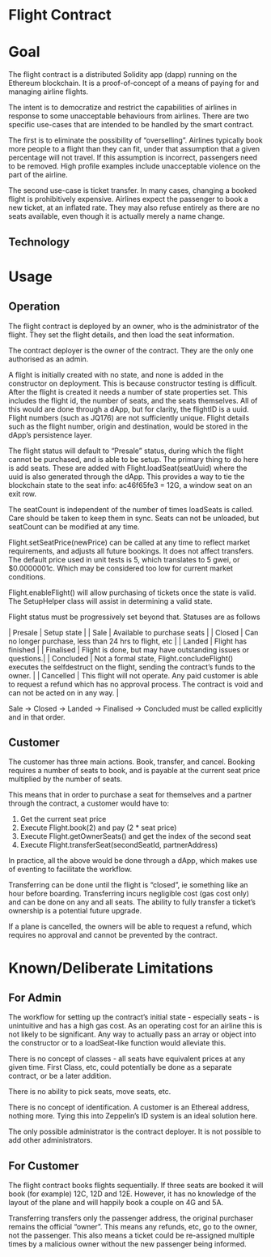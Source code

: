 # Flight Contract

# Goal

The flight contract is a distributed Solidity app (dapp) running on the Ethereum blockchain. It is a proof-of-concept of a means of paying for and managing airline flights.

The intent is to democratize and restrict the capabilities of airlines in response to some unacceptable behaviours from airlines. There are two specific use-cases that are intended to be handled by the smart contract. 

The first is to eliminate the possibility of “overselling”. Airlines typically book more people to a flight than they can fit, under that assumption that a given percentage will not travel. If this assumption is incorrect, passengers need to be removed. High profile examples include unacceptable violence on the part of the airline. 

The second use-case is ticket transfer. In many cases, changing a booked flight is prohibitively expensive. Airlines expect the passenger to book a new ticket, at an inflated rate. They may also refuse entirely as there are no seats available, even though it is actually merely a name change.

## Technology



# Usage

## Operation
The flight contract is deployed by an owner, who is the administrator of the flight. They set the flight details, and then load the seat information.

The contract deployer is the owner of the contract. They are the only one authorised as an admin. 

A flight is initially created with no state, and none is added in the constructor on deployment. This is because constructor testing is difficult. After the flight is created it needs a number of state properties set. This includes the flight id, the number of seats, and the seats themselves. All of this would are done through a dApp, but for clarity, the flightID is a uuid. Flight numbers (such as JQ176) are not sufficiently unique.  Flight details such as the flight number, origin and destination, would be stored in the dApp’s persistence layer.

The flight status will default to “Presale” status, during which the flight cannot be purchased, and is able to be setup. The primary thing to do here is add seats. These are added with Flight.loadSeat(seatUuid) where the uuid is also generated through the dApp. This provides a way to tie the blockchain state to the seat info: ac46f65fe3 = 12G, a window seat on an exit row.

The seatCount is independent of the number of times loadSeats is called. Care should be taken to keep them in sync. Seats can not be unloaded, but seatCount can be modified at any time.

Flight.setSeatPrice(newPrice) can be called at any time to reflect market requirements, and adjusts all future bookings. It does not affect transfers. The default price used in unit tests is 5, which translates to 5 gwei, or $0.0000001c. Which may be considered too low for current market conditions.

Flight.enableFlight() will allow purchasing of tickets once the state is valid. The SetupHelper class will assist in determining a valid state.

Flight status must be progressively set beyond that.  Statuses are as follows

| Presale | Setup state |
| Sale | Available to purchase seats |
| Closed | Can no longer purchase, less than 24 hrs to flight, etc |
| Landed | Flight has finished |
| Finalised | Flight is done, but may have outstanding issues or questions.|
| Concluded | Not a formal state, Flight.concludeFlight() executes the selfdestruct on the flight, sending the contract’s funds to the owner. |
| Cancelled  | This flight will not operate. Any paid customer is able to request a refund which has no approval process. The contract is void and can not be acted on in any way. |

Sale -> Closed -> Landed -> Finalised -> Concluded must be called explicitly and in that order.

## Customer

The customer has three main actions. Book, transfer, and cancel. Booking requires a number of seats to book, and is payable at the current seat price multiplied by the number of seats. 

This means that in order to purchase a seat for themselves and a partner through the contract, a customer would have to:

1. Get the current seat price
1. Execute Flight.book(2) and pay (2 * seat price)
1. Execute Flight.getOwnerSeats() and get the index of the second seat
1. Execute Flight.transferSeat(secondSeatId, partnerAddress)

In practice, all the above would be done through a dApp, which makes use of eventing to facilitate the workflow.

Transferring can be done until the flight is “closed”, ie something like an hour before boarding. Transferring incurs negligible cost (gas cost only) and can be done on any and all seats.  The ability to fully transfer a ticket’s ownership is a potential future upgrade.

If a plane is cancelled, the owners will be able to request a refund, which requires no approval and cannot be prevented by the contract.

# Known/Deliberate Limitations

## For Admin
The workflow for setting up the contract’s initial state - especially seats - is unintuitive and has a high gas cost. As an operating cost for an airline this is not likely to be significant. Any way to actually pass an array or object into the constructor or to a loadSeat-like function would alleviate this.

There is no concept of classes - all seats have equivalent prices at any given time. First Class, etc, could potentially be done as a separate contract, or be a later addition.

There is no ability to pick seats, move seats, etc.

There is no concept of identification. A customer is an Ethereal address, nothing more. Tying this into Zeppelin’s ID system is an ideal solution here.

The only possible administrator is the contract deployer. It is not possible to add other administrators.

## For Customer
The flight contract books flights sequentially. If three seats are booked it will book (for example) 12C, 12D and 12E. However, it has no knowledge of the layout of the plane and will happily book a couple on 4G and 5A.

Transferring transfers only the passenger address, the original purchaser remains the official “owner”. This means any refunds, etc, go to the owner, not the passenger. This also means a ticket could be re-assigned multiple times by a malicious owner without the new passenger being informed.
